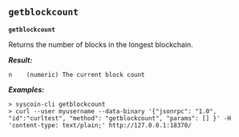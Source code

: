 ## **`getblockcount`**

**`getblockcount`**

Returns the number of blocks in the longest blockchain.





***Result:***

```
n    (numeric) The current block count

```



***Examples:***

```
> syscoin-cli getblockcount 
> curl --user myusername --data-binary '{"jsonrpc": "1.0", "id":"curltest", "method": "getblockcount", "params": [] }' -H 'content-type: text/plain;' http://127.0.0.1:18370/
```
